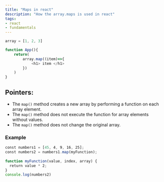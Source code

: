 ```yaml
---
title: "Maps in react"
description: "How the array.maps is used in react"
tags:
- react
- fundamentals
---
```


```js
array = [1, 2, 3]

function App(){
	return(
		array.map((item)=>{
			<h1> item </h1>
		})
	)
}
```

## Pointers:
- The `map()` method creates a new array by performing a function on each array element.
- The `map()` method does not execute the function for array elements without values.
- The `map()` method does not change the original array.

### Example
```js
const numbers1 = [45, 4, 9, 16, 25];  
const numbers2 = numbers1.map(myFunction);  
  
function myFunction(value, index, array) {  
  return value * 2;  
}
console.log(numbers2)
```
